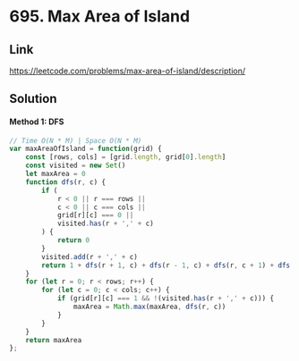 # 695. Max Area of Island

## Link
https://leetcode.com/problems/max-area-of-island/description/

## Solution
#### Method 1: DFS
```javascript
// Time O(N * M) | Space O(N * M)
var maxAreaOfIsland = function(grid) {
    const [rows, cols] = [grid.length, grid[0].length]
    const visited = new Set()
    let maxArea = 0
    function dfs(r, c) {
        if (
            r < 0 || r === rows ||
            c < 0 || c === cols ||
            grid[r][c] === 0 ||
            visited.has(r + ',' + c)
        ) {
            return 0
        }
        visited.add(r + ',' + c)
        return 1 + dfs(r + 1, c) + dfs(r - 1, c) + dfs(r, c + 1) + dfs(r, c - 1)
    }
    for (let r = 0; r < rows; r++) {
        for (let c = 0; c < cols; c++) {
            if (grid[r][c] === 1 && !(visited.has(r + ',' + c))) {
                maxArea = Math.max(maxArea, dfs(r, c))
            }
        }
    }
    return maxArea
};
```
